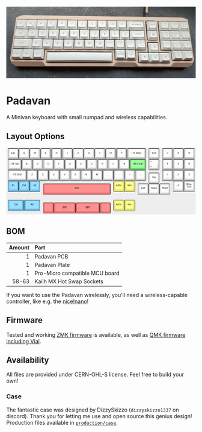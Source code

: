 ![padavan](https://github.com/kilipan/padavan/blob/main/img/padavan_photo.jpg?raw=true)

# Padavan
A Minivan keyboard with small numpad and wireless capabilities.

## Layout Options
![KLE](https://github.com/kilipan/padavan/blob/main/img/padavan_KLE.png?raw=true)

## BOM
| Amount | Part |
|-------:|:-----|
|      1 | Padavan PCB |
|      1 | Padavan Plate |
|      1 | Pro-Micro compatible MCU board |
|  58-63 | Kailh MX Hot Swap Sockets |

If you want to use the Padavan wirelessly, you'll need a wireless-capable controller, like e.g. the [nice!nano](https://nicekeyboards.com/nice-nano/)!

## Firmware
Tested and working [ZMK firmware](https://github.com/kilipan/zmk-config-padavan) is available,
as well as [QMK firmware including Vial](https://gitub.com/kilipan/qmk-config-padavan).

## Availability
All files are provided under CERN-OHL-S license. Feel free to build your own!

### Case
The fantastic case was designed by DizzySkizzo (`dizzyskizzo1337` on discord). Thank you for letting me use and open source this genius design!
Production files available in [`production/case`](https://github.com/kilipan/padavan/tree/main/production/case).

